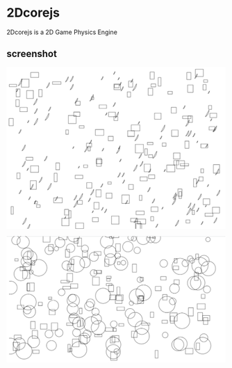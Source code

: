 # 2Dcorejs
2Dcorejs is a 2D Game Physics Engine

## screenshot

![firstdraw](./screenshot/firstdraw.png)

![seconddraw](./screenshot/seconddraw.png)